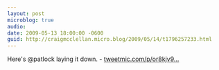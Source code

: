 ```yaml
---
layout: post
microblog: true
audio: 
date: 2009-05-13 18:00:00 -0600
guid: http://craigmcclellan.micro.blog/2009/05/14/t1796257233.html
---
```

Here's @patlock laying it down.  - [tweetmic.com/p/or8kjv9...](http://tweetmic.com/p/or8kjv92vt0)
